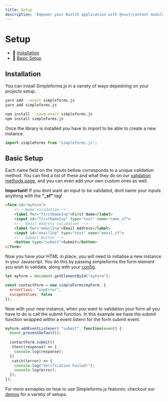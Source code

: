 ```yaml
---
title: Setup
description: 'Empower your NuxtJS application with @nuxt/content module: write in a content/ directory and fetch your Markdown, JSON, YAML and CSV files through a MongoDB like API, acting as a Git-based Headless CMS.'
---
```


# Setup

- 🔗 [Installation](#installation)
- 🔗 [Basic Setup](#basic-setup)

## Installation

You can install Simpleforms.js in a variety of ways depedning on your projects setup.

<code-group>
  <code-block label="yarn" active>

  ```bash
  yarn add --exact simpleforms.js
  yarn add simpleforms.js
  ```

  </code-block>
  <code-block label="npm">

  ```bash
  npm install --save-exact simpleforms.js
  npm install simpleforms.js
  ```

  </code-block>
</code-group>

Once the library is installed you have to import to be able to create a new instance.

```javascript
import simpleForms from "simpleforms.js";
```

## Basic Setup

Each name field on the inputs bellow corresponds to a unique validation method. You can find a list of these and what they do on our [validation methods page](/guide/validation-methods), and you can even add your own custom ones as well.

**Important!** If you dont want an input to be validated, dont name your inputs anything with the **"_sf"** tag!

```html
<form id="myForm">
    <!-- Name validation-->
    <label for="firstNameInp">First Name</label>
    <input id="firstNameInp" type="text" name="name_sf">
    <!-- Email Address validation -->
    <label for="emailInp">Email Address</label>
    <input id="emailInp" type="text" name="email_sf">
    <!-- Submit Button -->
    <button type="submit">Submit</button>
</form>
```

Now you have your HTML in place, you will need to initialise a new instance in your Javascript. You do this by passing simpleforms the form element you wish to validate, along with your [config](/guide/config).

```javascript
let myForm = document.getElementById("myForm");

const contactForm = new simpleForms(myForm, {
  errorClass: "inpError",
  escapeValues: false
});
```

Now with your new instance, when you want to validation your form all you have to do is call the submit function. In this example we have the submit function wrapped within a event listern for the form submit event.

```javascript
myForm.addEventListener( "submit", function(event) {
  event.preventDefault();
  
  contactForm.submit()
  .then((response) => {
    console.log(response);
  })
  .catch((error) => {
    console.log("Verification Failed!");
    console.log(error);
  });
});
```

For more exmaples on how to use Simpleforms.js features: checkout our [demos](/demo/textarea-counter) for a variety of setups.